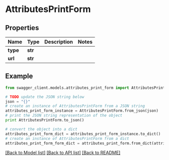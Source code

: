 # AttributesPrintForm


## Properties

Name | Type | Description | Notes
------------ | ------------- | ------------- | -------------
**type** | **str** |  | 
**url** | **str** |  | 

## Example

```python
from swagger_client.models.attributes_print_form import AttributesPrintForm

# TODO update the JSON string below
json = "{}"
# create an instance of AttributesPrintForm from a JSON string
attributes_print_form_instance = AttributesPrintForm.from_json(json)
# print the JSON string representation of the object
print AttributesPrintForm.to_json()

# convert the object into a dict
attributes_print_form_dict = attributes_print_form_instance.to_dict()
# create an instance of AttributesPrintForm from a dict
attributes_print_form_form_dict = attributes_print_form.from_dict(attributes_print_form_dict)
```
[[Back to Model list]](../README.md#documentation-for-models) [[Back to API list]](../README.md#documentation-for-api-endpoints) [[Back to README]](../README.md)


